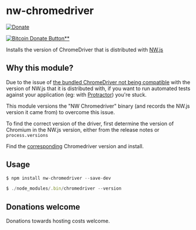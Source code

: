 # nw-chromedriver

[![Donate](https://www.paypalobjects.com/en_US/i/btn/btn_donateCC_LG.gif)](https://www.paypal.me/kdizzle777)

[![Bitcoin Donate Button**](https://www.drupal.org/files/project-images/bitcoindonate.png)](bitcoin:18xE1NZgT6SAigqTzgPJG4YDNJTygEDTQa)

Installs the version of ChromeDriver that is distributed with [NW.js](https://nwjs.io/)

## Why this module?

Due to the issue of [the bundled ChromeDriver not being compatible](https://github.com/nwjs/nw.js/issues/6062) with the version of NW.js that it is distributed with, if you want to run automated tests against your application (eg: with [Protractor](https://www.protractortest.org/#/)) you're stuck.

This module versions the "NW Chromedriver" binary (and records the NW.js version it came from) to overcome this issue.

To find the correct version of the driver, first determine the version of Chromium in the NW.js version, either from the release notes or `process.versions`

Find the [corresponding](https://sites.google.com/a/chromium.org/chromedriver/downloads) Chromedriver version and install.

## Usage

```javascript
$ npm install nw-chromedriver --save-dev

$ ./node_modules/.bin/chromedriver --version
```

## Donations welcome

Donations towards hosting costs welcome.
